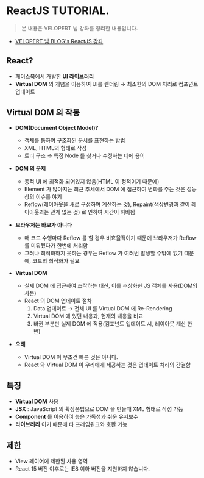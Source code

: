 # ReactJS TUTORIAL.

> 본 내용은 VELOPERT 님 강좌를 정리한 내용입니다.
- [VELOPERT 님 BLOG's ReactJS 강좌](https://velopert.com/reactjs-tutorials)

## React?
- 페이스북에서 개발한 **UI 라이브러리**
- **Virtual DOM** 의 개념을 이용하여 UI를 렌더링 → 최소한의 DOM 처리로 컴포넌트 업데이트

## Virtual DOM 의 작동
- **DOM(Document Object Model)?**
  - 객체를 통하여 구조화된 문서를 표현하는 방법
  - XML, HTML의 형태로 작성
  - 트리 구조 → 특정 Node 를 찾거나 수정하는 데에 용이

- **DOM 의 문제**
  - 동적 UI 에 최적화 되어있지 않음(HTML 이 정적이기 때문에)
  - Element 가 많아지는 최근 추세에서 DOM 에 접근하여 변화를 주는 것은 성능상의 이슈를 야기
  - Reflow(레이아웃을 새로 구성하며 계산하는 것), Repaint(색상변경과 같이 레이아웃과는 관계 없는 것) 로 인하여 시간이 허비됨

- **브라우저는 바보가 아니다**
  - 매 코드 수행마다 Reflow 를 할 경우 비효율적이기 때문에 브라우저가 Reflow 를 미뤄뒀다가 한번에 처리함
  - 그러나 최적화하지 못하는 경우는 Reflow 가 여러번 발생할 수밖에 없기 때문에, 코드의 최적화가 필요

- **Virtual DOM**
  - 실제 DOM 에 접근하여 조작하는 대신, 이를 추상화한 JS 객체를 사용(DOM의 사본)
  - React 의 DOM 업데이트 절차
    1. Data 업데이트 → 전체 UI 를 Virtual DOM 에 Re-Rendering
    2. Virtual DOM 에 있던 내용과, 현재의 내용을 비교
    3. 바뀐 부분만 실제 DOM 에 적용(컴포넌트 업데이트 시, 레이아웃 계산 한 번)

- **오해**
  - Virtual DOM 이 무조건 빠른 것은 아니다.
  - React 와 Virtual DOM 이 우리에게 제공하는 것은 업데이트 처리의 간결함

## 특징
- **Virtual DOM** 사용
- **JSX** : JavaScript 의 확장품법으로 DOM 을 만들때 XML 형태로 작성 가능
- **Component** 를 이용하여 높은 가독성과 쉬운 유지보수
- **라이브러리** 이기 때문에 타 프레임워크와 호환 가능

## 제한
- View 레이어에 제한된 사용 영역
- React 15 버전 이후로는 IE8 이하 버전을 지원하지 않습니다.
